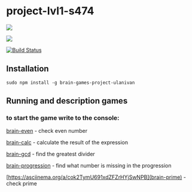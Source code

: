 # project-lvl1-s474

<a href="https://codeclimate.com/github/ulanivan/project-lvl1-s474/maintainability"><img src="https://api.codeclimate.com/v1/badges/1d7cc344be34a02206ce/maintainability" /></a>

<a href="https://codeclimate.com/github/ulanivan/project-lvl1-s474/test_coverage"><img src="https://api.codeclimate.com/v1/badges/1d7cc344be34a02206ce/test_coverage" /></a>

[![Build Status](https://travis-ci.org/ulanivan/project-lvl1-s474.svg?branch=master)](https://travis-ci.org/ulanivan/project-lvl1-s474)

## Installation

    sudo npm install -g brain-games-project-ulanivan

## Running and description games

### to start the game write to the console:

[brain-even](https://asciinema.org/a/d00SUE9ROsljnuzhpnKBecUBO) - check even number

[brain-calc](https://asciinema.org/a/rLJih9onxV3EUbDBCsoEJ7hCp) - calculate the result of the expression

[brain-gcd](https://asciinema.org/a/DpyhwNbRpco8kYR7QahrIRsvN) - find the greatest divider

[brain-progression](https://asciinema.org/a/rUcVvaKnN8gGMgvUQYkNQrWwe) - find what number is missing in the progression

[https://asciinema.org/a/cok2TymU691xdZFZrHYjSwNPB](brain-prime) - check prime
